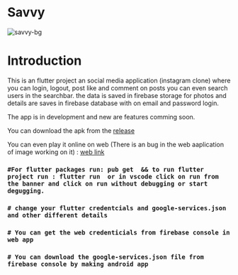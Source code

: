# Savvy

![savvy-bg](https://user-images.githubusercontent.com/81036521/178149779-c064305f-af92-484f-9bdc-04b808e6d64b.png)


# Introduction

This is an flutter project an social media application (instagram clone) where you can login, logout, post like and comment on posts you can even search users in the searchbar. the data is saved in firebase storage for photos and details are saves in firebase database with on email and password login. 

The app is in development and new are features comming soon. 

You can download the apk from the [release](https://github.com/AadrianLeo/savvy/releases/tag/v1.0.0)

You can even play it online on web (There is an bug in the web aaplication of image working on it) : [web link](https://savvy-app.netlify.app/)

### `#For flutter packages run: pub get  && to run flutter project run : flutter run  or in vscode click on run from the banner and click on run without debugging or start degugging.`

### `# change your flutter credentcials and google-services.json and other different details`

### `# You can get the web credenticials from firebase console in web app`

### `# You can download the google-services.json file from firebase console by making android app`
